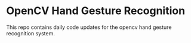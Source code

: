 OpenCV Hand Gesture Recognition
===============================

This repo contains daily code updates for the opencv hand gesture recognition system.
